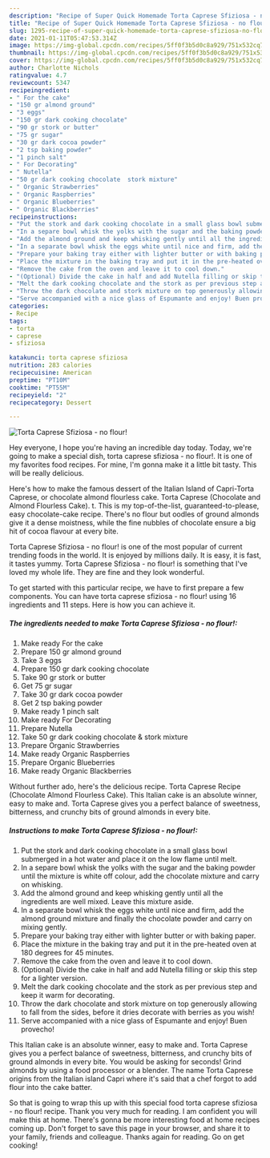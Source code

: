 ```yaml
---
description: "Recipe of Super Quick Homemade Torta Caprese Sfiziosa - no flour!"
title: "Recipe of Super Quick Homemade Torta Caprese Sfiziosa - no flour!"
slug: 1295-recipe-of-super-quick-homemade-torta-caprese-sfiziosa-no-flour
date: 2021-01-11T05:47:53.314Z
image: https://img-global.cpcdn.com/recipes/5ff0f3b5d0c8a929/751x532cq70/torta-caprese-sfiziosa-no-flour-recipe-main-photo.jpg
thumbnail: https://img-global.cpcdn.com/recipes/5ff0f3b5d0c8a929/751x532cq70/torta-caprese-sfiziosa-no-flour-recipe-main-photo.jpg
cover: https://img-global.cpcdn.com/recipes/5ff0f3b5d0c8a929/751x532cq70/torta-caprese-sfiziosa-no-flour-recipe-main-photo.jpg
author: Charlotte Nichols
ratingvalue: 4.7
reviewcount: 5347
recipeingredient:
- " For the cake"
- "150 gr almond ground"
- "3 eggs"
- "150 gr dark cooking chocolate"
- "90 gr stork or butter"
- "75 gr sugar"
- "30 gr dark cocoa powder"
- "2 tsp baking powder"
- "1 pinch salt"
- " For Decorating"
- " Nutella"
- "50 gr dark cooking chocolate  stork mixture"
- " Organic Strawberries"
- " Organic Raspberries"
- " Organic Blueberries"
- " Organic Blackberries"
recipeinstructions:
- "Put the stork and dark cooking chocolate in a small glass bowl submerged in a hot water and place it on the low flame until melt."
- "In a separe bowl whisk the yolks with the sugar and the baking powder until the mixture is white off colour, add the chocolate mixture and carry on whisking."
- "Add the almond ground and keep whisking gently until all the ingredients are well mixed. Leave this mixture aside."
- "In a separate bowl whisk the eggs white until nice and firm, add the almond ground mixture and finally the chocolate powder and carry on mixing gently."
- "Prepare your baking tray either with lighter butter or with baking paper."
- "Place the mixture in the baking tray and put it in the pre-heated oven at 180 degrees for 45 minutes."
- "Remove the cake from the oven and leave it to cool down."
- "(Optional) Divide the cake in half and add Nutella filling or skip this step for a lighter version."
- "Melt the dark cooking chocolate and the stork as per previous step and keep it warm for decorating."
- "Throw the dark chocolate and stork mixture on top generously allowing to fall from the sides, before it dries decorate with berries as you wish!"
- "Serve accompanied with a nice glass of Espumante and enjoy! Buen provecho!"
categories:
- Recipe
tags:
- torta
- caprese
- sfiziosa

katakunci: torta caprese sfiziosa 
nutrition: 283 calories
recipecuisine: American
preptime: "PT10M"
cooktime: "PT55M"
recipeyield: "2"
recipecategory: Dessert

---
```



![Torta Caprese Sfiziosa - no flour!](https://img-global.cpcdn.com/recipes/5ff0f3b5d0c8a929/751x532cq70/torta-caprese-sfiziosa-no-flour-recipe-main-photo.jpg)

Hey everyone, I hope you're having an incredible day today. Today, we're going to make a special dish, torta caprese sfiziosa - no flour!. It is one of my favorites food recipes. For mine, I'm gonna make it a little bit tasty. This will be really delicious.

Here&#39;s how to make the famous dessert of the Italian Island of Capri-Torta Caprese, or chocolate almond flourless cake. Torta Caprese (Chocolate and Almond Flourless Cake). t. This is my top-of-the-list, guaranteed-to-please, easy chocolate-cake recipe. There&#39;s no flour but oodles of ground almonds give it a dense moistness, while the fine nubbles of chocolate ensure a big hit of cocoa flavour at every bite.

Torta Caprese Sfiziosa - no flour! is one of the most popular of current trending foods in the world. It is enjoyed by millions daily. It is easy, it is fast, it tastes yummy. Torta Caprese Sfiziosa - no flour! is something that I've loved my whole life. They are fine and they look wonderful.


To get started with this particular recipe, we have to first prepare a few components. You can have torta caprese sfiziosa - no flour! using 16 ingredients and 11 steps. Here is how you can achieve it.

<!--inarticleads1-->

##### The ingredients needed to make Torta Caprese Sfiziosa - no flour!:

1. Make ready  For the cake
1. Prepare 150 gr almond ground
1. Take 3 eggs
1. Prepare 150 gr dark cooking chocolate
1. Take 90 gr stork or butter
1. Get 75 gr sugar
1. Take 30 gr dark cocoa powder
1. Get 2 tsp baking powder
1. Make ready 1 pinch salt
1. Make ready  For Decorating
1. Prepare  Nutella
1. Take 50 gr dark cooking chocolate &amp; stork mixture
1. Prepare  Organic Strawberries
1. Make ready  Organic Raspberries
1. Prepare  Organic Blueberries
1. Make ready  Organic Blackberries


Without further ado, here&#39;s the delicious recipe. Torta Caprese Recipe (Chocolate Almond Flourless Cake). This Italian cake is an absolute winner, easy to make and. Torta Caprese gives you a perfect balance of sweetness, bitterness, and crunchy bits of ground almonds in every bite. 

<!--inarticleads2-->

##### Instructions to make Torta Caprese Sfiziosa - no flour!:

1. Put the stork and dark cooking chocolate in a small glass bowl submerged in a hot water and place it on the low flame until melt.
1. In a separe bowl whisk the yolks with the sugar and the baking powder until the mixture is white off colour, add the chocolate mixture and carry on whisking.
1. Add the almond ground and keep whisking gently until all the ingredients are well mixed. Leave this mixture aside.
1. In a separate bowl whisk the eggs white until nice and firm, add the almond ground mixture and finally the chocolate powder and carry on mixing gently.
1. Prepare your baking tray either with lighter butter or with baking paper.
1. Place the mixture in the baking tray and put it in the pre-heated oven at 180 degrees for 45 minutes.
1. Remove the cake from the oven and leave it to cool down.
1. (Optional) Divide the cake in half and add Nutella filling or skip this step for a lighter version.
1. Melt the dark cooking chocolate and the stork as per previous step and keep it warm for decorating.
1. Throw the dark chocolate and stork mixture on top generously allowing to fall from the sides, before it dries decorate with berries as you wish!
1. Serve accompanied with a nice glass of Espumante and enjoy! Buen provecho!


This Italian cake is an absolute winner, easy to make and. Torta Caprese gives you a perfect balance of sweetness, bitterness, and crunchy bits of ground almonds in every bite. You would be asking for seconds! Grind almonds by using a food processor or a blender. The name Torta Caprese origins from the Italian island Capri where it&#39;s said that a chef forgot to add flour into the cake batter. 

So that is going to wrap this up with this special food torta caprese sfiziosa - no flour! recipe. Thank you very much for reading. I am confident you will make this at home. There's gonna be more interesting food at home recipes coming up. Don't forget to save this page in your browser, and share it to your family, friends and colleague. Thanks again for reading. Go on get cooking!
